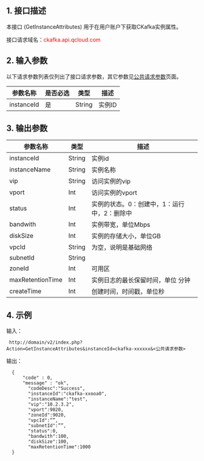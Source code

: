 ## 1. 接口描述

本接口 (GetInstanceAttributes) 用于在用户账户下获取CKafka实例属性。

接口请求域名：<font style="color:red">ckafka.api.qcloud.com</font>

## 2. 输入参数

以下请求参数列表仅列出了接口请求参数，其它参数见[公共请求参数](/doc/api/431/5883)页面。

| 参数名称 | 是否必选  | 类型 | 描述 |
|---------|---------|---------|---------|
| instanceId | 是| String| 实例ID |

## 3. 输出参数

| 参数名称 | 类型 | 描述 |
| --- | --- | --- |
| instanceId | String | 实例id |
| instanceName | String | 实例名称 |
| vip | String | 访问实例的vip |
| vport | Int | 访问实例的vport |
| status | Int | 实例的状态。0：创建中，1：运行中，2：删除中 |
| bandwith | Int | 实例带宽，单位Mbps |
| diskSize | Int | 实例的存储大小，单位GB |
| vpcId | String | 为空，说明是基础网络 |
| subnetId | String |   |
| zoneId | Int | 可用区 |
| maxRetentionTime | Int | 实例日志的最长保留时间，单位 分钟 |
| createTime | Int | 创建时间，时间戳，单位秒 |

## 4. 示例

输入：

```
 http://domain/v2/index.php?Action=GetInstanceAttributes&instanceId=ckafka-xxxxxx&<公共请求参数>
```

输出：

```
  {
      "code" : 0,
      "message" : "ok",
		"codeDesc":"Success",
        "instanceId":"ckafka-xxooa0",
		"instanceName":"test",
		"vip":"10.2.3.2",
		"vport":9020,
		"zoneId":9020,
		"vpcId":””,
		"subnetId":””,
		"status":0,
		"bandwith":100,
		"diskSize":100,
		"maxRetentionTime":1000
  }
```






